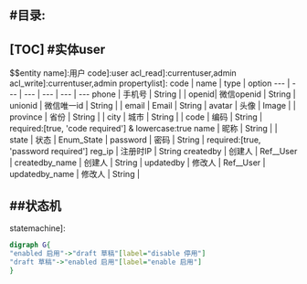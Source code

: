 #目录:
----
[TOC]
#实体user
----
$$entity
name]:用户
code]:user
acl_read]:currentuser,admin
acl_write]:currentuser,admin
propertylist]:
code | name | type | option
--- | --- | --- | --- | --- | ---
phone | 手机号 | String |  |
openid| 微信openid | String |
unionid | 微信唯一id | String |  |
email | Email | String |
avatar | 头像 | Image |  | 
province | 省份 | String |  | 
city | 城市 | String |  | 
code | 编码 | String  | required:[true, 'code required'] & lowercase:true
name | 昵称 | String |  |
state | 状态 | Enum_State |
password | 密码 | String | required:[true, 'password required']
reg_ip | 注册时IP | String
createdby | 创建人 | Ref__User |
createdby_name | 创建人 | String | 
updatedby | 修改人 | Ref__User |
updatedby_name | 修改人 | String |  

##状态机
----
statemachine]:
```dot
digraph G{
"enabled 启用"->"draft 草稿"[label="disable 停用"]
"draft 草稿"->"enabled 启用"[label="enable 启用"]
}
```